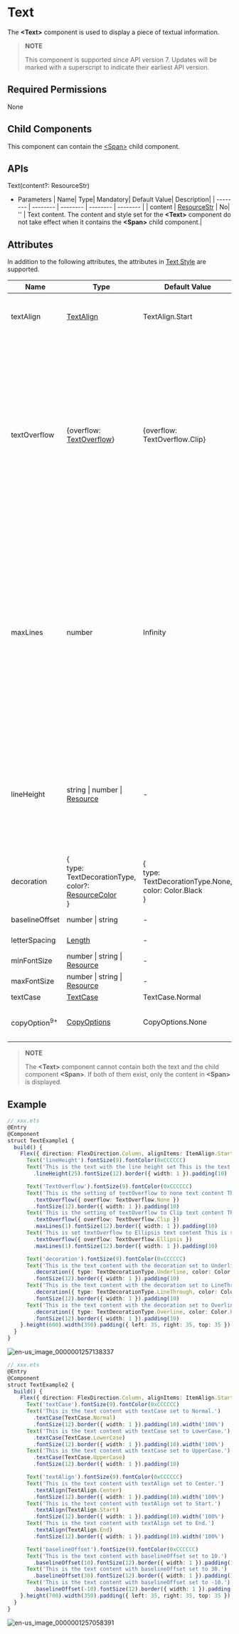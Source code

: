 # Text

The **\<Text>** component is used to display a piece of textual information.

>  **NOTE**
>
>  This component is supported since API version 7. Updates will be marked with a superscript to indicate their earliest API version.


## Required Permissions

None


## Child Components

This component can contain the [\<Span>](ts-basic-components-span.md) child component.


## APIs

Text(content?: ResourceStr)

- Parameters
  | Name| Type| Mandatory| Default Value| Description|
  | -------- | -------- | -------- | -------- | -------- |
  | content | [ResourceStr](../../ui/ts-types.md#resourcestr8) | No| '' | Text content. The content and style set for the **\<Text>** component do not take effect when it contains the **\<Span>** child component.|


## Attributes

In addition to the following attributes, the attributes in [Text Style](ts-universal-attributes-text-style.md) are supported.

| Name| Type| Default Value| Description|
| -------- | -------- | -------- | -------- |
| textAlign | [TextAlign](ts-appendix-enums.md#textalign) | TextAlign.Start | Text alignment mode of multiple lines of text.|
| textOverflow | {overflow: [TextOverflow](ts-appendix-enums.md#textoverflow)} | {overflow: TextOverflow.Clip} | Display mode when the text is too long.<br>**NOTE**<br/>Text is truncated at the transition between words. To truncate text in the middle of a word, add **\u200B** between characters.<br>This attribute must be used with `maxLines` to take effect. |
| maxLines | number | Infinity | Maximum number of lines in the text.<br>**NOTE**<br/>By default, text is automatically folded. If this parameter is specified, the text does not exceed the specified number of lines. If there is extra text, you can use `textOverflow` to specify the truncation mode. |
| lineHeight     | string \| number \| [Resource](../../ui/ts-types.md)  | - | Text line height. If the value is less than or equal to **0**, the line height is not limited and the font size is adaptive. If the value of the number type, the unit fp is used.|
| decoration     | {<br>type: TextDecorationType,<br>color?: [ResourceColor](../../ui/ts-types.md)<br>} | {<br>type: TextDecorationType.None,<br>color: Color.Black<br>} | Style and color of the text decorative line.                          |
| baselineOffset | number \| string         | -         | Offset of the text baseline.                             |
| letterSpacing       | [Length](../../ui/ts-types.md)                 | -                          | Letter spacing.                                |
| minFontSize       | number \| string \| [Resource](../../ui/ts-types.md)      | -     | Minimum font size.                                |
| maxFontSize       | number \| string \| [Resource](../../ui/ts-types.md)      | -     | Maximum font size.                                |
| textCase | [TextCase](ts-appendix-enums.md#textcase) | TextCase.Normal | Text case.|
| copyOption<sup>9+</sup> | [CopyOptions](ts-appendix-enums.md#copyoptions9) | CopyOptions.None | Whether copy and paste is allowed.|

>  **NOTE**
>
>  The **\<Text>** component cannot contain both the text and the child component **\<Span>**. If both of them exist, only the content in **\<Span>** is displayed.


## Example

```ts
// xxx.ets
@Entry
@Component
struct TextExample1 {
  build() {
    Flex({ direction: FlexDirection.Column, alignItems: ItemAlign.Start, justifyContent: FlexAlign.SpaceBetween }) {
      Text('lineHeight').fontSize(9).fontColor(0xCCCCCC)
      Text('This is the text with the line height set This is the text with the line height set This is the text with the line height set.')
        .lineHeight(25).fontSize(12).border({ width: 1 }).padding(10)

      Text('TextOverflow').fontSize(9).fontColor(0xCCCCCC)
      Text('This is the setting of textOverflow to none text content This is the setting of textOverflow to none text content.')
        .textOverflow({ overflow: TextOverflow.None })
        .fontSize(12).border({ width: 1 }).padding(10)
      Text('This is the setting of textOverflow to Clip text content This is the setting of textOverflow to Clip text content.')
        .textOverflow({ overflow: TextOverflow.Clip })
        .maxLines(1).fontSize(12).border({ width: 1 }).padding(10)
      Text('This is set textOverflow to Ellipsis text content This is set textOverflow to Ellipsis text content.'.split('').join('\u200B'))
        .textOverflow({ overflow: TextOverflow.Ellipsis })
        .maxLines(1).fontSize(12).border({ width: 1 }).padding(10)

      Text('decoration').fontSize(9).fontColor(0xCCCCCC)
      Text('This is the text content with the decoration set to Underline and the color set to Red.')
        .decoration({ type: TextDecorationType.Underline, color: Color.Red })
        .fontSize(12).border({ width: 1 }).padding(10)
      Text('This is the text content with the decoration set to LineThrough and the color set to Red.')
        .decoration({ type: TextDecorationType.LineThrough, color: Color.Red })
        .fontSize(12).border({ width: 1 }).padding(10)
      Text('This is the text content with the decoration set to Overline and the color set to Red.')
        .decoration({ type: TextDecorationType.Overline, color: Color.Red })
        .fontSize(12).border({ width: 1 }).padding(10)
    }.height(600).width(350).padding({ left: 35, right: 35, top: 35 })
  }
}
```

![en-us_image_0000001257138337](figures/en-us_image_0000001257138337.gif)

```ts
// xxx.ets
@Entry
@Component
struct TextExample2 {
  build() {
    Flex({ direction: FlexDirection.Column, alignItems: ItemAlign.Start, justifyContent: FlexAlign.SpaceBetween }) {
      Text('textCase').fontSize(9).fontColor(0xCCCCCC)
      Text('This is the text content with textCase set to Normal.')
        .textCase(TextCase.Normal)
        .fontSize(12).border({ width: 1 }).padding(10).width('100%')
      Text('This is the text content with textCase set to LowerCase.')
        .textCase(TextCase.LowerCase)
        .fontSize(12).border({ width: 1 }).padding(10).width('100%')
      Text('This is the text content with textCase set to UpperCase.')
        .textCase(TextCase.UpperCase)
        .fontSize(12).border({ width: 1 }).padding(10)

      Text('textAlign').fontSize(9).fontColor(0xCCCCCC)
      Text('This is the text content with textAlign set to Center.')
        .textAlign(TextAlign.Center)
        .fontSize(12).border({ width: 1 }).padding(10).width('100%')
      Text('This is the text content with textAlign set to Start.')
        .textAlign(TextAlign.Start)
        .fontSize(12).border({ width: 1 }).padding(10).width('100%')
      Text('This is the text content with textAlign set to End.')
        .textAlign(TextAlign.End)
        .fontSize(12).border({ width: 1 }).padding(10).width('100%')

      Text('baselineOffset').fontSize(9).fontColor(0xCCCCCC)
      Text('This is the text content with baselineOffset set to 10.')
        .baselineOffset(10).fontSize(12).border({ width: 1 }).padding(10).width('100%')
      Text('This is the text content with baselineOffset set to 30.')
        .baselineOffset(30).fontSize(12).border({ width: 1 }).padding(10).width('100%')
      Text('This is the text content with baselineOffset set to -10.')
        .baselineOffset(-10).fontSize(12).border({ width: 1 }).padding(10).width('100%')
    }.height(700).width(350).padding({ left: 35, right: 35, top: 35 })
  }
}
```

![en-us_image_0000001257058391](figures/en-us_image_0000001257058391.gif)
